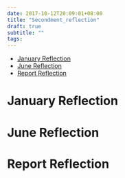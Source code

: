 ```yaml
---
date: 2017-10-12T20:09:01+08:00
title: "Secondment_reflection"
draft: true
subtitle: ""
tags:
---
```


<!-- MarkdownTOC -->

- [January Reflection](#january-reflection)
- [June Reflection](#june-reflection)
- [Report Reflection](#report-reflection)

<!-- /MarkdownTOC -->

# January Reflection

# June Reflection

# Report Reflection